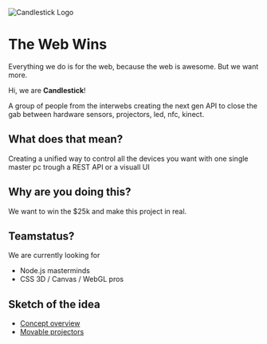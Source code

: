 ![Candlestick Logo](https://i.cloudup.com/dsLueKJvq3-3000x3000.png)

# The Web Wins

Everything we do is for the web, because the web is awesome. But we want more. 

Hi, we are **Candlestick**!

A group of people from the interwebs creating the next gen API to close the gab between hardware sensors, projectors, led, nfc, kinect. 


## What does that mean? 

Creating a unified way to control all the devices you want with one single master pc trough a REST API or a visuall UI
 

## Why are you doing this?

We want to win the $25k and make this project in real. 


## Teamstatus? 

We are currently looking for 

- Node.js masterminds
- CSS 3D / Canvas / WebGL pros







## Sketch of the idea

- [Concept overview](https://redpen.io/dhm62r)
- [Movable projectors](https://redpen.io/v3a571)
